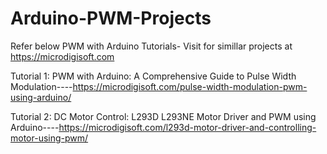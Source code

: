 # Arduino-PWM-Projects
Refer below PWM with Arduino Tutorials- Visit for simillar projects at https://microdigisoft.com

Tutorial 1: PWM with Arduino: A Comprehensive Guide to Pulse Width Modulation----https://microdigisoft.com/pulse-width-modulation-pwm-using-arduino/

Tutorial 2: DC Motor Control: L293D L293NE Motor Driver and PWM using Arduino----https://microdigisoft.com/l293d-motor-driver-and-controlling-motor-using-pwm/


